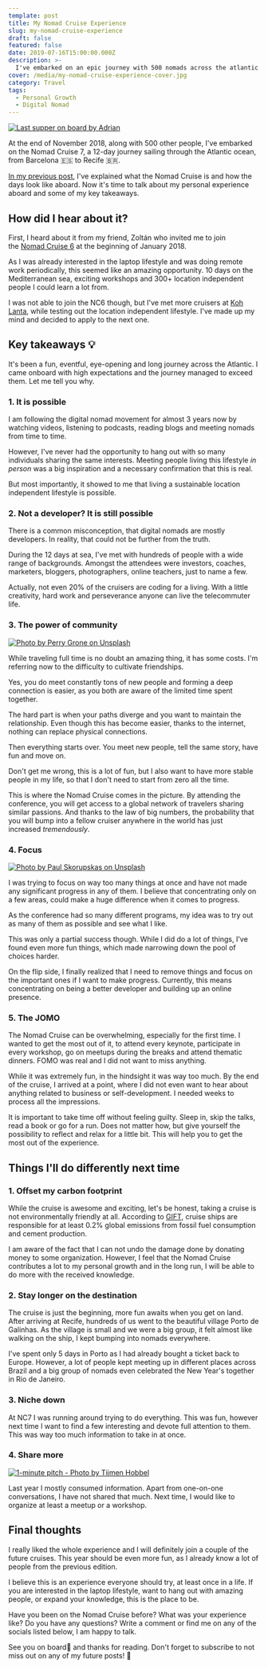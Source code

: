 ```yaml
---
template: post
title: My Nomad Cruise Experience
slug: my-nomad-cruise-experience
draft: false
featured: false
date: 2019-07-16T15:00:00.000Z
description: >-
  I've embarked on an epic journey with 500 nomads across the atlantic. It's time to talk about my personal experience aboard and some of my key takeaways.
cover: /media/my-nomad-cruise-experience-cover.jpg
category: Travel
tags:
  - Personal Growth
  - Digital Nomad
---
```


[![Last supper on board by Adrian](/media/my-nomad-cruise-experience-cover.jpg)](https://www.instagram.com/ptrash/?hl=en)

At the end of November 2018, along with 500 other people, I've embarked on the Nomad Cruise 7, a 12-day journey sailing through the Atlantic ocean, from Barcelona 🇪🇸 to Recife 🇧🇷.

[In my previous post](https://medium.com/@robertistok/what-is-the-nomad-cruise-f96eae032430), I've explained what the Nomad Cruise is and how the days look like aboard. Now it's time to talk about my personal experience aboard and some of my key takeaways.

## How did I hear about it?

First, I heard about it from my friend, Zoltán who invited me to join the [Nomad Cruise 6](https://www.nomadcruise.com/nomad-cruise-6/) at the beginning of January 2018.

As I was already interested in the laptop lifestyle and was doing remote work periodically, this seemed like an amazing opportunity. 10 days on the Mediterranean sea, exciting workshops and 300+ location independent people I could learn a lot from.

I was not able to join the NC6 though, but I've met more cruisers at [Koh Lanta](https://www.kolanta.net/), while testing out the location independent lifestyle. I've made up my mind and decided to apply to the next one.

## Key takeaways 💡

It's been a fun, eventful, eye-opening and long journey across the Atlantic. I came onboard with high expectations and the journey managed to exceed them. Let me tell you why.

### 1\. It is possible

I am following the digital nomad movement for almost 3 years now by watching videos, listening to podcasts, reading blogs and meeting nomads from time to time.

However, I've never had the opportunity to hang out with so many individuals sharing the same interests. Meeting people living this lifestyle *in person* was a big inspiration and a necessary confirmation that this is real.

But most importantly, it showed to me that living a sustainable location independent lifestyle is possible.

### 2\. Not a developer? It is still possible

There is a common misconception, that digital nomads are mostly developers. In reality, that could not be further from the truth.

During the 12 days at sea, I've met with hundreds of people with a wide range of backgrounds. Amongst the attendees were investors, coaches, marketers, bloggers, photographers, online teachers, just to name a few.

Actually, not even 20% of the cruisers are coding for a living. With a little creativity, hard work and perseverance anyone can live the telecommuter life.

### 3\. The power of community

[![Photo by Perry Grone on Unsplash](https://miro.medium.com/max/1400/1*RMW1dCkork-oiUBEDgQNKA.jpeg)](https://unsplash.com/@perrygrone?utm_source=unsplash&utm_medium=referral&utm_content=creditCopyText)

While traveling full time is no doubt an amazing thing, it has some costs. I'm referring now to the difficulty to cultivate friendships.

Yes, you do meet constantly tons of new people and forming a deep connection is easier, as you both are aware of the limited time spent together.

The hard part is when your paths diverge and you want to maintain the relationship. Even though this has become easier, thanks to the internet, nothing can replace physical connections.

Then everything starts over. You meet new people, tell the same story, have fun and move on.

Don't get me wrong, this is a lot of fun, but I also want to have more stable people in my life, so that I don't need to start from zero all the time.

This is where the Nomad Cruise comes in the picture. By attending the conference, you will get access to a global network of travelers sharing similar passions. And thanks to the law of big numbers, the probability that you will bump into a fellow cruiser anywhere in the world has just increased *tremendously*.

### 4\. Focus

[![Photo by Paul Skorupskas on Unsplash](https://miro.medium.com/max/1400/1*QMMRrHM1TfqAV6MJ-GbeCA.jpeg)](https://unsplash.com/@pawelskor?utm_source=unsplash&utm_medium=referral&utm_content=creditCopyText)

I was trying to focus on way too many things at once and have not made any significant progress in any of them. I believe that concentrating only on a few areas, could make a huge difference when it comes to progress.

As the conference had so many different programs, my idea was to try out as many of them as possible and see what I like.

This was only a partial success though. While I did do a lot of things, I've found even more fun things, which made narrowing down the pool of choices harder.

On the flip side, I finally realized that I need to remove things and focus on the important ones if I want to make progress. Currently, this means concentrating on being a better developer and building up an online presence.

### 5\. The JOMO

The Nomad Cruise can be overwhelming, especially for the first time. I wanted to get the most out of it, to attend every keynote, participate in every workshop, go on meetups during the breaks and attend thematic dinners. FOMO was real and I did not want to miss anything.

While it was extremely fun, in the hindsight it was way too much. By the end of the cruise, I arrived at a point, where I did not even want to hear about anything related to business or self-development. I needed weeks to process all the impressions.

It is important to take time off without feeling guilty. Sleep in, skip the talks, read a book or go for a run. Does not matter how, but give yourself the possibility to reflect and relax for a little bit. This will help you to get the most out of the experience.

## Things I'll do differently next time

### 1\. Offset my carbon footprint

While the cruise is awesome and exciting, let's be honest, taking a cruise is not environmentally friendly at all. According to [GIFT](https://blogs.griffith.edu.au/institute-for-tourism/), cruise ships are responsible for at least 0.2% global emissions from fossil fuel consumption and cement production.

I am aware of the fact that I can not undo the damage done by donating money to some organization. However, I feel that the Nomad Cruise contributes a lot to my personal growth and in the long run, I will be able to do more with the received knowledge.

### 2\. Stay longer on the destination

The cruise is just the beginning, more fun awaits when you get on land. After arriving at Recife, hundreds of us went to the beautiful village Porto de Galinhas. As the village is small and we were a big group, it felt almost like walking on the ship, I kept bumping into nomads everywhere.

I've spent only 5 days in Porto as I had already bought a ticket back to Europe. However, a lot of people kept meeting up in different places across Brazil and a big group of nomads even celebrated the New Year's together in Rio de Janeiro.

### 3\. Niche down

At NC7 I was running around trying to do everything. This was fun, however next time I want to find a few interesting and devote full attention to them. This was way too much information to take in at once.

### 4\. Share more

[![1-minute pitch - Photo by Tijmen Hobbel](https://miro.medium.com/max/1400/1*OjJf40z2xVv5oSuaBjhzKw.jpeg)](https://www.instagram.com/brainbow_photography/)

Last year I mostly consumed information. Apart from one-on-one conversations, I have not shared that much. Next time, I would like to organize at least a meetup or a workshop.

## Final thoughts

I really liked the whole experience and I will definitely join a couple of the future cruises. This year should be even more fun, as I already know a lot of people from the previous edition.

I believe this is an experience everyone should try, at least once in a life. If you are interested in the laptop lifestyle, want to hang out with amazing people, or expand your knowledge, this is the place to be.

Have you been on the Nomad Cruise before? What was your experience like? Do you have any questions? Write a comment or find me on any of the socials listed below, I am happy to talk.

See you on board🚢 and thanks for reading. Don't forget to subscribe to not miss out on any of my future posts! 🙏

